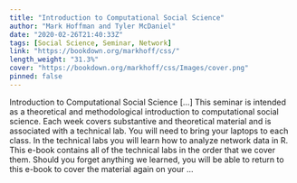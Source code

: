 ```yaml
---
title: "Introduction to Computational Social Science"
author: "Mark Hoffman and Tyler McDaniel"
date: "2020-02-26T21:40:33Z"
tags: [Social Science, Seminar, Network]
link: "https://bookdown.org/markhoff/css/"
length_weight: "31.3%"
cover: "https://bookdown.org/markhoff/css/Images/cover.png"
pinned: false
---
```


Introduction to Computational Social Science [...] This seminar is intended as a theoretical and methodological introduction to computational social science. Each week covers substantive and theoretical material and is associated with a technical lab. You will need to bring your laptops to each class. In the technical labs you will learn how to analyze network data in R. This e-book contains all of the technical labs in the order that we cover them. Should you forget anything we learned, you will be able to return to this e-book to cover the material again on your ...
